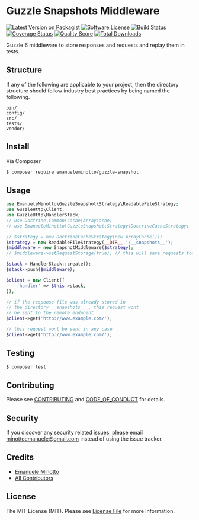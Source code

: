 # Guzzle Snapshots Middleware

[![Latest Version on Packagist][ico-version]][link-packagist]
[![Software License][ico-license]](LICENSE.md)
[![Build Status][ico-travis]][link-travis]
[![Coverage Status][ico-scrutinizer]][link-scrutinizer]
[![Quality Score][ico-code-quality]][link-code-quality]
[![Total Downloads][ico-downloads]][link-downloads]

Guzzle 6 middleware to store responses and requests and replay them in tests.

## Structure

If any of the following are applicable to your project, then the directory structure should follow industry best practices by being named the following.

```
bin/        
config/
src/
tests/
vendor/
```


## Install

Via Composer

``` bash
$ composer require emanueleminotto/guzzle-snapshot
```

## Usage

```php
use EmanueleMinotto\GuzzleSnapshot\Strategy\ReadableFileStrategy;
use GuzzleHttp\Client;
use GuzzleHttp\HandlerStack;
// use Doctrine\Common\Cache\ArrayCache;
// use EmanueleMinotto\GuzzleSnapshot\Strategy\DoctrineCacheStrategy;

// $strategy = new DoctrineCacheStrategy(new ArrayCache());
$strategy = new ReadableFileStrategy(__DIR__.'/__snapshots__');
$middleware = new SnapshotMiddleware($strategy);
// $middleware->setRequestStorage(true); // this will save requests too

$stack = HandlerStack::create();
$stack->push($middleware);

$client = new Client([
    'handler' => $this->stack,
]);

// if the response file was already stored in
// the directory __snapshots___, this request wont
// be sent to the remote endpoint
$client->get('http://www.example.com/');

// this request wont be sent in any case
$client->get('http://www.example.com/');
```

## Testing

``` bash
$ composer test
```

## Contributing

Please see [CONTRIBUTING](CONTRIBUTING.md) and [CODE_OF_CONDUCT](CODE_OF_CONDUCT.md) for details.

## Security

If you discover any security related issues, please email minottoemanuele@gmail.com instead of using the issue tracker.

## Credits

- [Emanuele Minotto][link-author]
- [All Contributors][link-contributors]

## License

The MIT License (MIT). Please see [License File](LICENSE.md) for more information.

[ico-version]: https://img.shields.io/packagist/v/emanueleminotto/guzzle-snapshot.svg?style=flat-square
[ico-license]: https://img.shields.io/badge/license-MIT-brightgreen.svg?style=flat-square
[ico-travis]: https://img.shields.io/travis/EmanueleMinotto/guzzle-snapshot/master.svg?style=flat-square
[ico-scrutinizer]: https://img.shields.io/scrutinizer/coverage/g/EmanueleMinotto/guzzle-snapshot.svg?style=flat-square
[ico-code-quality]: https://img.shields.io/scrutinizer/g/EmanueleMinotto/guzzle-snapshot.svg?style=flat-square
[ico-downloads]: https://img.shields.io/packagist/dt/emanueleminotto/guzzle-snapshot.svg?style=flat-square

[link-packagist]: https://packagist.org/packages/emanueleminotto/guzzle-snapshot
[link-travis]: https://travis-ci.org/EmanueleMinotto/guzzle-snapshot
[link-scrutinizer]: https://scrutinizer-ci.com/g/EmanueleMinotto/guzzle-snapshot/code-structure
[link-code-quality]: https://scrutinizer-ci.com/g/EmanueleMinotto/guzzle-snapshot
[link-downloads]: https://packagist.org/packages/emanueleminotto/guzzle-snapshot
[link-author]: https://github.com/EmanueleMinotto
[link-contributors]: ../../contributors
